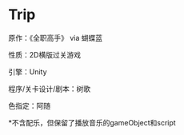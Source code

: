Trip
====
原作：《全职高手》 via 蝴蝶蓝

性质：2D横版过关游戏

引擎：Unity

程序/关卡设计/剧本：树歌

色指定：阿随



*不含配乐，但保留了播放音乐的gameObject和script
